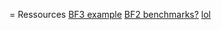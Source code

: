 = Ressources
[BF3 example](https://arxiv.org/html/2402.03041v2)
[BF2 benchmarks?](https://www.researchgate.net/publication/351623839_Performance_Characteristics_of_the_BlueField-2_SmartNIC)
[lol](https://arxiv.org/html/2405.09499v1)
